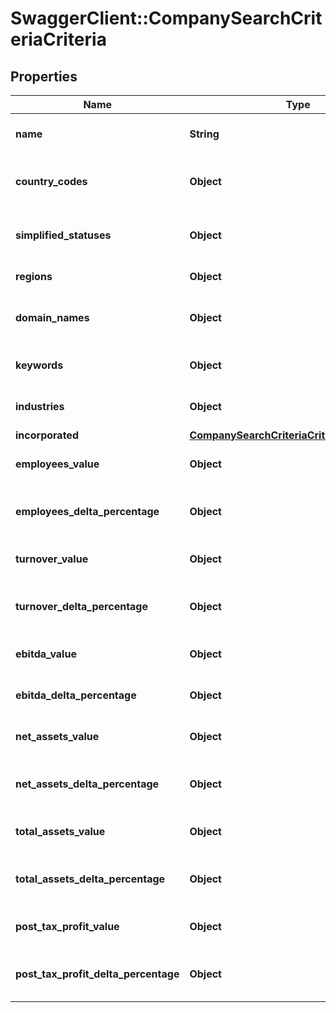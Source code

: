 # SwaggerClient::CompanySearchCriteriaCriteria

## Properties
Name | Type | Description | Notes
------------ | ------------- | ------------- | -------------
**name** | **String** | Registered company name | [optional] 
**country_codes** | **Object** | List of company country codes | [optional] 
**simplified_statuses** | **Object** | List of company simplified statuses | [optional] 
**regions** | **Object** | List of regions | [optional] 
**domain_names** | **Object** | List of company domain names | [optional] 
**keywords** | **Object** | List of company keywords | [optional] 
**industries** | **Object** | List of company industries | [optional] 
**incorporated** | [**CompanySearchCriteriaCriteriaIncorporated**](CompanySearchCriteriaCriteriaIncorporated.md) |  | [optional] 
**employees_value** | **Object** | Range of employee values | [optional] 
**employees_delta_percentage** | **Object** | Range of employee delta percentages | [optional] 
**turnover_value** | **Object** | Range of turnover value | [optional] 
**turnover_delta_percentage** | **Object** | Range of turnover delta percentages | [optional] 
**ebitda_value** | **Object** | Range of ebidta values | [optional] 
**ebitda_delta_percentage** | **Object** | Range of ebidta delta percentages | [optional] 
**net_assets_value** | **Object** | Range of net asset values | [optional] 
**net_assets_delta_percentage** | **Object** | Range of net asset delta percentages | [optional] 
**total_assets_value** | **Object** | Range of total asset values | [optional] 
**total_assets_delta_percentage** | **Object** | Range of total asset delta percentages | [optional] 
**post_tax_profit_value** | **Object** | Range of post tax profit values | [optional] 
**post_tax_profit_delta_percentage** | **Object** | Range of post tax profit delta percentages | [optional] 


